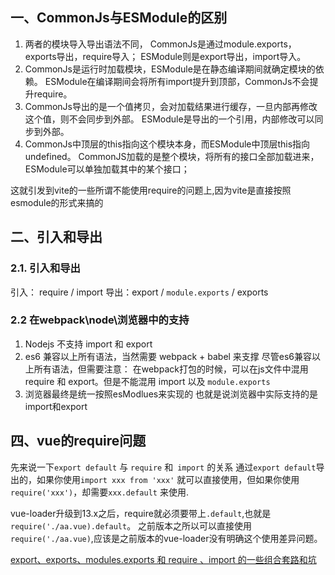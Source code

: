  
## 一、CommonJs与ESModule的区别
1. 两者的模块导入导出语法不同，
   CommonJs是通过module.exports，exports导出，require导入；
   ESModule则是export导出，import导入。
2. CommonJs是运行时加载模块，ESModule是在静态编译期间就确定模块的依赖。
   ESModule在编译期间会将所有import提升到顶部，CommonJs不会提升require。
3. CommonJs导出的是一个值拷贝，会对加载结果进行缓存，一旦内部再修改这个值，则不会同步到外部。 ESModule是导出的一个引用，内部修改可以同步到外部。
4. CommonJs中顶层的this指向这个模块本身，而ESModule中顶层this指向undefined。
CommonJS加载的是整个模块，将所有的接口全部加载进来，ESModule可以单独加载其中的某个接口；

这就引发到vite的一些所谓不能使用require的问题上,因为vite是直接按照esmodule的形式来搞的


##  二、引入和导出
### 2.1. 引入和导出
引入： require / import 
导出：export / `module.exports` / exports 
### 2.2 在webpack\node\浏览器中的支持
1. Nodejs 不支持 import 和 export
2. es6 兼容以上所有语法，当然需要 webpack + babel 来支撑
尽管es6兼容以上所有语法，但需要注意：
在webpack打包的时候，可以在js文件中混用 require 和 export。但是不能混用 import 以及 `module.exports`
3. 浏览器最终是统一按照esModlues来实现的
  也就是说浏览器中实际支持的是import和export


## 四、vue的require问题

先来说一下`export default` 与 `require` 和` import` 的关系
通过`export default`导出的，如果你使用`import xxx from 'xxx'` 就可以直接使用，但如果你使用`require('xxx')`，却需要`xxx.default` 来使用.

vue-loader升级到13.x之后，require就必须要带上`.default`,也就是`require('./aa.vue).default`。
之前版本之所以可以直接使用`require('./aa.vue)`,应该是之前版本的vue-loader没有明确这个使用差异问题。

[export、exports、modules.exports 和 require 、import 的一些组合套路和坑](https://www.cnblogs.com/CyLee/p/5836069.html)



 